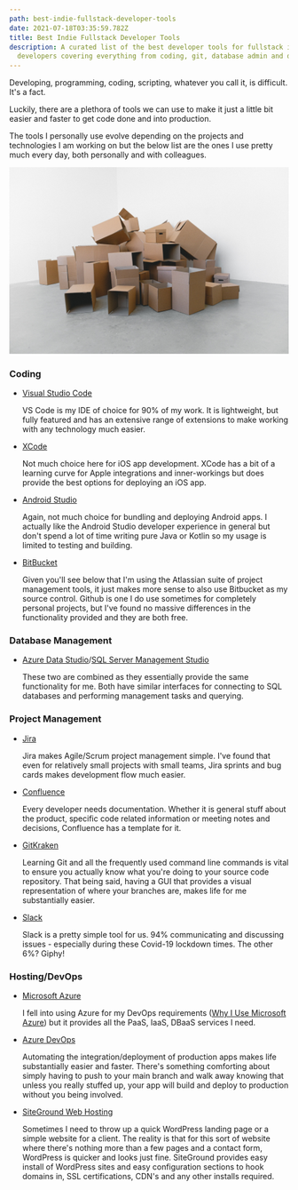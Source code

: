 ```yaml
---
path: best-indie-fullstack-developer-tools
date: 2021-07-18T03:35:59.782Z
title: Best Indie Fullstack Developer Tools
description: A curated list of the best developer tools for fullstack indie
  developers covering everything from coding, git, database admin and devops
---
```

Developing, programming, coding, scripting, whatever you call it, is difficult. It's a fact.

Luckily, there are a plethora of tools we can use to make it just a little bit easier and faster to get code done and into production.

The tools I personally use evolve depending on the projects and technologies I am working on but the below list are the ones I use pretty much every day, both personally and with colleagues.

![Fullstack-Tools](../assets/fullstack-tools.jpg "Fullstack tools")

### Coding

* [Visual Studio Code](https://code.visualstudio.com/)

  VS Code is my IDE of choice for 90% of my work. It is lightweight, but fully featured and has an extensive range of extensions to make working with any technology much easier.
* [XCode](https://developer.apple.com/xcode/) 

  Not much choice here for iOS app development. XCode has a bit of a learning curve for Apple integrations and inner-workings but does provide the best options for deploying an iOS app.
* [Android Studio](https://developer.android.com/studio)

  Again, not much choice for bundling and deploying Android apps. I actually like the Android Studio developer experience in general but don't spend a lot of time writing pure Java or Kotlin so my usage is limited to testing and building.
* [BitBucket](https://bitbucket.org/)

  Given you'll see below that I'm using the Atlassian suite of project management tools, it just makes more sense to also use Bitbucket as my source control. Github is one I do use sometimes for completely personal projects, but I've found no massive differences in the functionality provided and they are both free.

### Database Management

* [Azure Data Studio](https://docs.microsoft.com/en-us/sql/azure-data-studio/download-azure-data-studio?view=sql-server-ver15)/[SQL Server Management Studio](https://docs.microsoft.com/en-us/sql/ssms/download-sql-server-management-studio-ssms?view=sql-server-ver15)

  These two are combined as they essentially provide the same functionality for me. Both have similar interfaces for connecting to SQL databases and performing management tasks and querying.

### [](https://docs.microsoft.com/en-us/sql/ssms/download-sql-server-management-studio-ssms?view=sql-server-ver15)Project Management

* [Jira](https://www.atlassian.com/software/jira)

  Jira makes Agile/Scrum project management simple. I've found that even for relatively small projects with small teams, Jira sprints and bug cards makes development flow much easier.
* [Confluence](https://www.atlassian.com/software/confluence)

  Every developer needs documentation. Whether it is general stuff about the product, specific code related information or meeting notes and decisions, Confluence has a template for it.
* [GitKraken](https://www.gitkraken.com/)

  Learning Git and all the frequently used command line commands is vital to ensure you actually know what you're doing to your source code repository. That being said, having a GUI that provides a visual representation of where your branches are, makes life for me substantially easier.
* [Slack](https://slack.com/intl/en-au/)

  Slack is a pretty simple tool for us. 94% communicating and discussing issues - especially during these Covid-19 lockdown times. The other 6%? Giphy!

### Hosting/DevOps

* [Microsoft Azure](https://azure.microsoft.com/en-au/)

  I fell into using Azure for my DevOps requirements ([Why I Use Microsoft Azure](https://www.mickpatterson.com.au/blog/why-i-use-microsoft-azure/)) but it provides all the PaaS, IaaS, DBaaS services I need.
* [Azure DevOps](https://azure.microsoft.com/en-au/services/devops/)

  Automating the integration/deployment of production apps makes life substantially easier and faster. There's something comforting about simply having to push to your main branch and walk away knowing that unless you really stuffed up, your app will build and deploy to production without you being involved.
* [SiteGround Web Hosting](https://www.siteground.com/index.htm?afcode=cd682f354478356e77ed18c0a0e722fd)

  Sometimes I need to throw up a quick WordPress landing page or a simple website for a client. The reality is that for this sort of website where there's nothing more than a few pages and a contact form, WordPress is quicker and looks just fine. SiteGround provides easy install of WordPress sites and easy configuration sections to hook domains in, SSL certifications, CDN's and any other installs required.